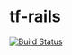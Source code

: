 # tf-rails

[![Build Status](https://travis-ci.org/wolox-training/tf-rails.svg?branch=master)](https://travis-ci.org/wolox-training/tf-rails)